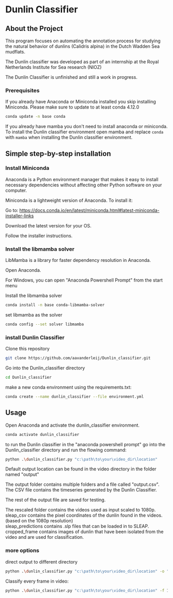 # Dunlin Classifier
## About the Project

 This program focuses on automating the annotation process for studying the natural behavior of dunlins
 (Calidris alpina) in the Dutch Wadden Sea mudflats.

The Dunlin classifier was developed as part of an internship at the Royal Netherlands Institute for Sea research (NIOZ)

The Dunlin Classifier is unfinished and still a work in progress. 


### Prerequisites

If you already have Anaconda or Miniconda installed you skip installing Miniconda.
Please make sure to update to at least conda 4.12.0

```bash
conda update -n base conda
```
If you already have mamba you don't need to install anaconda or miniconda. To install the Dunlin classifier
environment open mamba and replace `conda` with `mamba` when installing the Dunlin classifier environment.

## Simple step-by-step installation

### Install Miniconda ###

Anaconda is a Python environment manager that makes it easy to install necessary dependencies without
affecting other Python software on your computer.

Miniconda is a lightweight version of Anaconda. To install it:

Go to: https://docs.conda.io/en/latest/miniconda.html#latest-miniconda-installer-links

Download the latest version for your OS.

Follow the installer instructions.
### Install the libmamba solver

LibMamba is a library for faster dependency resolution in Anaconda. 

Open Anaconda.

For Windows, you can open "Anaconda Powershell Prompt" from the start menu



Install the libmamba solver
```bash
conda install -n base conda-libmamba-solver
```

set libmamba as the solver

```bash
conda config --set solver libmamba
```

### install Dunlin Classifier

Clone this repository

```bash 
git clone https://github.com/aavanderleij/Dunlin_classifier.git
```

Go into the Dunlin_classifier directory

```bash
cd Dunlin_classifier
```

make a new conda environment using the requirements.txt:

```bash
conda create --name dunlin_classifier --file environment.yml
```


## Usage

Open Anaconda and activate the dunlin_classifier environment.

```bash
conda activate dunlin_classifier
```

to run the Dunlin classifier in the "anaconda powershell prompt" go into the Dunlin_classifier directory and run the
flowing command:

```bash
python .\dunlin_classifier.py "c:\path\to\your\video_dir\location"
```

Default output location can be found in the video directory in the folder named "output"

The output folder contains multiple folders and a file called "output.csv". The CSV file contains the timeseries
generated by the Dunlin Classifier.

The rest of the output file are saved for testing.

The rescaled folder contains the videos used as input scaled to 1080p.  
sleap_csv contains the pixel coordinates of the dunlin found in the videos. (based on the 1080p resolution)  
sleap_predictions contains .slp files that can be loaded in to SLEAP.  
cropped_frame contains images of dunlin that have been isolated from the video and are used for classification.

### more options

direct output to different directory

```bash
python .\dunlin_classifier.py "c:\path\to\your\video_dir\location" -o "c:\path\to\output"
```

Classify every frame in video:

```bash
python .\dunlin_classifier.py "c:\path\to\your\video_dir\location" -f 1
```





